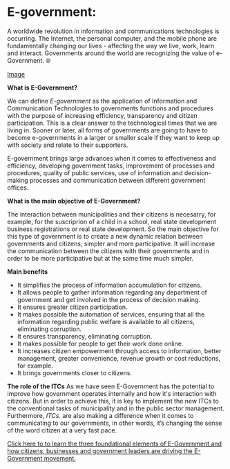# E-government:

A worldwide revolution in information and communications technologies is occurring.  The Internet, the personal computer, and the mobile phone are fundamentally changing our lives - affecting the way we live, work, learn and interact. Governments around the world are recognizing the value of e-Government. :globe_with_meridians:

[Image](https://www.google.com/url?sa=i&rct=j&q=&esrc=s&source=images&cd=&ved=2ahUKEwiZ3cTxye7aAhWI1hQKHTf_D74QjRx6BAgBEAU&url=https%3A%2F%2Fwww.mindomo.com%2Fes%2Fmindmap%2Fe-government-2273d19d17604a2780afcb10d9ac0e32&psig=AOvVaw0-XsVIB63sHRDmAs_ASOPs&ust=1525609890524604)


**What is E-Government?**

We can define *E-government* as the application of Information and Communication Technologies to governments functions and procedures with the purpose of increasing efficiency, transparency and citizen participation. This is a clear answer to the technological times that we are living in. Sooner or later, all forms of governments are going to have to become e-governments in a larger or smaller scale if they want to keep up with society and relate to their supporters. 

E-government brings large advances when it comes to effectiveness and efficiency, developing government tasks, improvement of processes and procedures, quality of public services, use of information and decision-making processes and communication between different government offices.
 
 
 **What is the main objective of E-Government?**
 
The interaction between municipalities and their citizens is necesarry, for example, for the suscriprion of a child in a school, real state development business registrations or real state development. So the main objective for this type of government is to create a new dynamic relation between governments and citizens, simpler and more participative. It will increase the communication between the citizens with their governments and in order to be more participative but at the same time much simpler.

**Main benefits**
- It simplifies the process of information accumulation for citizens.
- It allows people to gather information regarding any department of government and get involved in the process of decision making.
- It ensures greater citizen participation.
- It makes possible the automation of services, ensuring that all the information regarding public welfare is available to all citizens,  eliminating corruption.
- It ensures transparency, eliminating corruption. 
- It makes possible for people to get their work done online.
- It increases citizen empowerment through access to information, better management, greater convenience, revenue growth or cost reductions, for example.
- It brings governments closer to citizens. 


**The role of the ITCs**
As we have seen E-Government has the potential to improve how government operates internally and how it's interaction with citizens. But in order to achieve this, it is key to implement the new ITCs to the conventional tasks of municipality and in the public sector management. Furthermore, *ITCs.* are also making a difference when it comes to communicating to our governments, in other words, it’s changing the sense of the word citizen at a very fast pace.  



[Click here to to learn the three foundational elements of E-Government and how citizens, businesses and government leaders are driving the E-Government movement.](https://www.youtube.com/watch?v=Km3OheNEqHo)

